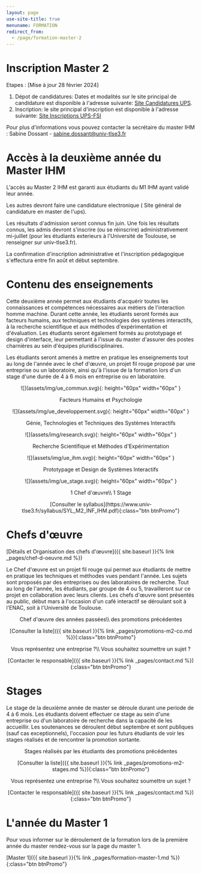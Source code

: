 ```yaml
---
layout: page
use-site-title: true
menuname: FORMATION
redirect_from:
  - /page/formation-master-2
---
```


# Inscription Master 2

Etapes : [Mise à jour 28 février 2024]

1. Dépot de candidatures: Dates et modalités sur le site principal de candidature est disponible à l'adresse suivante: [Site Candidatures UPS](https://www.univ-tlse3.fr/candidatures/candidature-en-licence-ou-master).
2. Inscription: le site principal d'inscription est disponible à l'adresse suivante: [Site Inscriptions UPS-FSI](https://www.univ-tlse3.fr/inscriptions/inscriptions-administratives-1)

Pour plus d'informations vous pouvez contacter la secrétaire du master IHM :
Sabine Dossant - [sabine.dossant@univ-tlse3.fr](mailto:sabine.dossant@univ-tlse3.fr)


# Accès à la deuxième année du Master IHM

L'accès au Master 2 IHM est garanti aux étudiants du M1 IHM ayant validé leur année.

Les autres devront faire une candidature electronique ( Site général de candidature en master de l'ups).

Les résultats d'admission seront connus fin juin. 
Une fois les résultats connus, les admis devront s'inscrire (ou se réinscrire) 
administrativement mi-juillet (pour les étudiants exterieurs à l'Université de Toulouse, 
se renseigner sur univ-tlse3.fr). 

La confirmation d'inscription administrative et l'inscription pédagogique 
s'effectura entre fin août et début septembre.


# Contenu des enseignements

Cette deuxième année permet aux étudiants d'acquérir toutes les connaissances et compétences nécessaires 
aux métiers de l'interaction homme machine. 
Durant cette année, les étudiants seront formés aux facteurs humains, 
aux techniques et technologies des systèmes interactifs, à la recherche scientifique 
et aux méthodes d'expérimentation et d'évaluation. 
Les étudiants seront également formés au prototypage et design d'interface, 
leur permettant à l'issue du master d'assurer des postes charnières 
au sein d'équipes pluridisciplinaires.

Les étudiants seront amenés à mettre en pratique les enseignements tout au long de 
l'année avec le chef d'œuvre, un projet fil rouge proposé par une entreprise ou un laboratoire, 
ainsi qu'à l'issue de la formation lors d'un stage d'une durée de 4 à 6 mois en entreprise ou en laboratoire.


<div class="row">
<div class="col-sm-offset-1 col-sm-2">
<p style="text-align:center">
![](assets/img/ue_commun.svg){: height="60px" width="60px" }
</p>
<p style="text-align:center">
Facteurs Humains et Psychologie
</p>
</div>
<div class="col-sm-2">
<p style="text-align:center">
![](assets/img/ue_developpement.svg){: height="60px" width="60px" }
</p>
<p style="text-align:center">
Génie, Technologies et Techniques des Systèmes Interactifs
</p>
</div>
<div class="col-sm-2">
<p style="text-align:center">
![](assets/img/research.svg){: height="60px" width="60px" }
</p>
<p style="text-align:center">
Recherche Scientifique et Méthodes d'Expérimentation
</p>
</div>
<div class="col-sm-2">
<p style="text-align:center">
![](assets/img/ue_ihm.svg){: height="60px" width="60px" }
</p>
<p style="text-align:center">
Prototypage et Design de Systèmes Interactifs
</p>
</div>
<div class="col-sm-2">
<p style="text-align:center">
![](assets/img/ue_stage.svg){: height="60px" width="60px" }
</p>
<p style="text-align:center">
1 Chef d'œuvre\\
1 Stage
</p>
</div>
</div>
 
<p style="text-align:center">
[Consulter le syllabus](https://www.univ-tlse3.fr/syllabus/SYL_M2_INF_IHM.pdf){:class="btn btnPromo"}
</p>
 
# Chefs d'œuvre

[Détails et Organisation des chefs d'œuvre]({{ site.baseurl }}{% link _pages/chef-d-oeuvre.md %})

Le Chef d'œuvre est un projet fil rouge qui permet aux étudiants de mettre en pratique les techniques et 
méthodes vues pendant l'année. 
Les sujets sont proposés par des entreprises ou des laboratoires de recherche. 
Tout au long de l'année, les étudiants, par groupe de 4 ou 5, travailleront sur ce projet en 
collaboration avec leurs clients. 
Les chefs d'œuvre sont présentés au public, début mars à l'occasion d'un café interactif se déroulant soit à l'ENAC, 
soit à l'Université de Toulouse.

<div class="row">
<div class="col-sm-6">
<p style="text-align:center">
Chef d'œuvre des années passées\\
des promotions précédentes
</p>
<p style="text-align:center">
[Consulter la liste]({{ site.baseurl }}{% link _pages/promotions-m2-co.md %}){:class="btn btnPromo"}
</p>
</div>
<div class="col-sm-6">
<p style="text-align:center">
Vous représentez une entreprise ?\\
Vous souhaitez soumettre un sujet ?
</p>
<p style="text-align:center">
[Contacter le responsable]({{ site.baseurl }}{% link _pages/contact.md %}){:class="btn btnPromo"}
</p>
</div>
</div>

 
# Stages

Le stage de la deuxième année de master se déroule durant une periode de 4 à 6 mois. 
Les étudiants doivent effectuer ce stage au sein d'une entreprise ou d'un laboratoire 
de recherche dans la capacité de les accueillir. 
Les soutenances se déroulent début septembre et sont publiques (sauf cas exceptionnels), 
l'occasion pour les futurs étudiants de voir les stages réalisés et de rencontrer la promotion sortante.

<div class="row">
<div class="col-sm-6">
<p style="text-align:center">
Stages réalisés par les étudiants
des promotions précédentes
</p>
<p style="text-align:center">
[Consulter la liste]({{ site.baseurl }}{% link _pages/promotions-m2-stages.md %}){:class="btn btnPromo"}
</p>
</div>
<div class="col-sm-6">
<p style="text-align:center">
Vous représentez une entreprise ?\\
Vous souhaitez soumettre un sujet ?
</p>
<p style="text-align:center">
[Contacter le responsable]({{ site.baseurl }}{% link _pages/contact.md %}){:class="btn btnPromo"}
</p>
</div>
</div>

# L'année du Master 1

Pour vous informer sur le déroulement de la formation lors de la première année du master rendez-vous 
sur la page du master 1.

[Master 1]({{ site.baseurl }}{% link _pages/formation-master-1.md %}){:class="btn btnPromo"}


